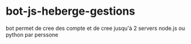 # bot-js-heberge-gestions
bot permet de cree des compte et de cree jusqu'à 2 servers node.js ou python par perssone
